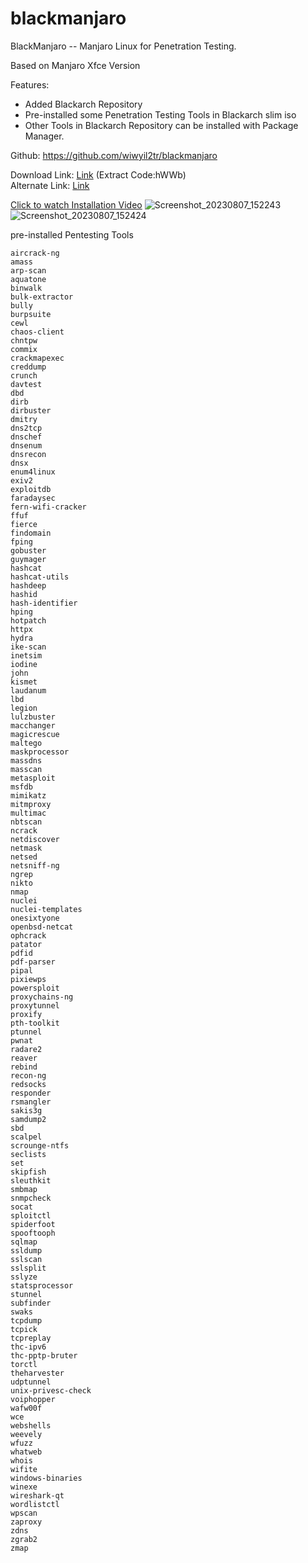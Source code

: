 # blackmanjaro
BlackManjaro -- Manjaro Linux for Penetration Testing.

Based on Manjaro Xfce Version<br>

 Features:<br>
* Added Blackarch Repository
* Pre-installed some Penetration Testing Tools in Blackarch slim iso
* Other Tools in Blackarch Repository can be installed with Package Manager.

Github: https://github.com/wiwyil2tr/blackmanjaro

Download Link: [Link](https://www.123pan.com/s/jR1SVv-GLx6d.html) (Extract Code:hWWb) <br>
Alternate Link: [Link](https://36-134-210-38.d.cjjd15.com:30443/download-cdn.123pan.cn/123-107/01474e1d/1813490079-0/01474e1d21c88abe6185e5aa10340c6b/c-m6?v=5&t=1691481015&s=16914810152097d0acb888a95af728337e1d4b9650&r=MG9W8T&bzc=1&bzs=1813490079&filename=blackmanjaro-23.0.0-230807-linux61.iso&x-mf-biz-cid=1f44f82c-4c05-4181-a0e9-7568bad167bb-47df1e&auto_redirect=0&xmfcid=2507fc60-b650-4ef9-9449-d95ca8e53943-1-cd8a62355)

[Click to watch Installation Video](https://github.com/wiwyil2tr/blackmanjaro/assets/108447154/5354fd26-b965-412b-8cc2-e5e975d1b103)
![Screenshot_20230807_152243](https://github.com/wiwyil2tr/blackmanjaro/assets/108447154/de0af924-7b00-44f8-9607-cbdc4cb328fd)
![Screenshot_20230807_152424](https://github.com/wiwyil2tr/blackmanjaro/assets/108447154/63705093-1601-4b61-aae6-46a75da6e870)



pre-installed Pentesting Tools

```
aircrack-ng
amass
arp-scan
aquatone
binwalk
bulk-extractor
bully
burpsuite
cewl
chaos-client
chntpw
commix
crackmapexec
creddump
crunch
davtest
dbd
dirb
dirbuster
dmitry
dns2tcp
dnschef
dnsenum
dnsrecon
dnsx
enum4linux
exiv2
exploitdb
faradaysec
fern-wifi-cracker
ffuf
fierce
findomain
fping
gobuster
guymager
hashcat
hashcat-utils
hashdeep
hashid
hash-identifier
hping
hotpatch
httpx
hydra
ike-scan
inetsim
iodine
john
kismet
laudanum
lbd
legion
lulzbuster
macchanger
magicrescue
maltego
maskprocessor
massdns
masscan
metasploit
msfdb
mimikatz
mitmproxy
multimac
nbtscan
ncrack
netdiscover
netmask
netsed
netsniff-ng
ngrep
nikto
nmap
nuclei
nuclei-templates
onesixtyone
openbsd-netcat
ophcrack
patator
pdfid
pdf-parser
pipal
pixiewps
powersploit
proxychains-ng
proxytunnel
proxify
pth-toolkit
ptunnel
pwnat
radare2
reaver
rebind
recon-ng
redsocks
responder
rsmangler
sakis3g
samdump2
sbd
scalpel
scrounge-ntfs
seclists
set
skipfish
sleuthkit
smbmap
snmpcheck
socat
sploitctl
spiderfoot
spooftooph
sqlmap
ssldump
sslscan
sslsplit
sslyze
statsprocessor
stunnel
subfinder
swaks
tcpdump
tcpick
tcpreplay
thc-ipv6
thc-pptp-bruter
torctl
theharvester
udptunnel
unix-privesc-check
voiphopper
wafw00f
wce
webshells
weevely
wfuzz
whatweb
whois
wifite
windows-binaries
winexe
wireshark-qt
wordlistctl
wpscan
zaproxy
zdns
zgrab2
zmap
```

